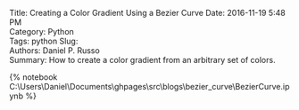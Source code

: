 Title: Creating a Color Gradient Using a Bezier Curve 
Date: 2016-11-19 5:48 PM  
Category: Python  
Tags: python
Slug:  
Authors: Daniel P. Russo  
Summary: How to create a color gradient from an arbitrary set of colors. 


{% notebook C:\Users\Daniel\Documents\ghpages\src\blogs\bezier_curve\BezierCurve.ipynb %}